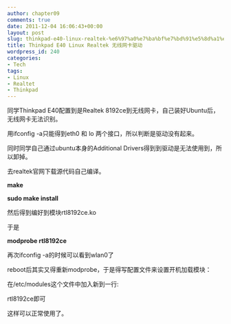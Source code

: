 ```yaml
---
author: chapter09
comments: true
date: 2011-12-04 16:06:43+00:00
layout: post
slug: thinkpad-e40-linux-realtek-%e6%97%a0%e7%ba%bf%e7%bd%91%e5%8d%a1%e9%a9%b1%e5%8a%a8
title: Thinkpad E40 Linux Realtek 无线网卡驱动
wordpress_id: 240
categories:
- Tech
tags:
- Linux
- Realtet
- Thinkpad
---
```


同学Thinkpad E40配置到是Realtek 8192ce到无线网卡，自己装好Ubuntu后，无线网卡无法识别。

用ifconfig -a只能得到eth0 和 lo 两个接口，所以判断是驱动没有起来。

<!-- more -->

同时同学自己通过ubuntu本身的Additional Drivers得到到驱动是无法使用到，所以卸掉。

去realtek官网下载源代码自己编译。

**make**

**sudo make install**

然后得到编好到模块rtl8192ce.ko

于是

**modprobe rtl8192ce**

再次ifconfig -a的时候可以看到wlan0了

reboot后其实又得重新modprobe，于是得写配置文件来设置开机加载模块：

在/etc/modules这个文件中加入新到一行:

rtl8192ce即可

这样可以正常使用了。
